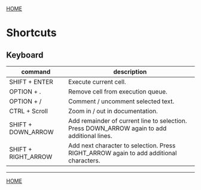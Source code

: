 [HOME](/README.md)


# Shortcuts

## Keyboard

| command       | description                                                                                 |
|---------------|---------------------------------------------------------------------------------------------|
| SHIFT + ENTER | Execute current cell.                                                                       |  
| OPTION + .    | Remove cell from execution queue.                                                           |
| OPTION + /    | Comment / uncomment selected text.                                                          |
| CTRL + Scroll | Zoom in / out in documentation.                                                             |
|SHIFT + DOWN_ARROW | Add remainder of current line to selection. Press DOWN_ARROW again to add additional lines. |
|SHIFT + RIGHT_ARROW | Add next character to selection. Press RIGHT_ARROW again to add additional characters.      |

---

[HOME](/README.md)